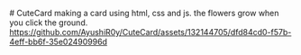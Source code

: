 #   C u t e C a r d 
making a card using html, css and js. the flowers grow when you click the ground. 
 https://github.com/AyushiR0y/CuteCard/assets/132144705/dfd84cd0-f57b-4eff-bb6f-35e02490996d
 
